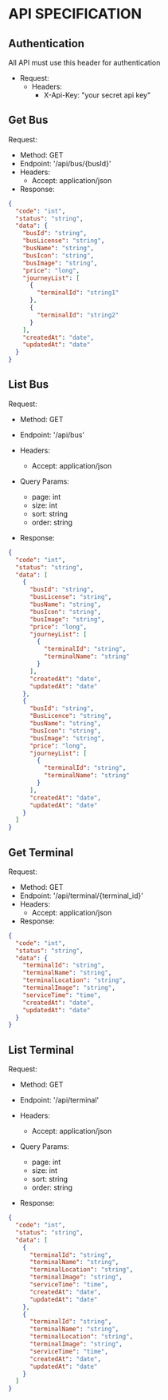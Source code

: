# API SPECIFICATION

## Authentication

All API must use this header for authentication

- Request:
  - Headers:
    - X-Api-Key: "your secret api key"



[//]: # (Start of Bus API)

## Get Bus

Request:
- Method: GET
- Endpoint: '/api/bus/{busId}'
- Headers:
  - Accept: application/json
- Response:
```json
{
  "code": "int",
  "status": "string",
  "data": {
    "busId": "string",
    "busLicense": "string",
    "busName": "string",
    "busIcon": "string",
    "busImage": "string",
    "price": "long",
    "journeyList": [
      {
        "terminalId": "string1"
      },
      {
        "terminalId": "string2"
      }
    ],
    "createdAt": "date",
    "updatedAt": "date"
  }
}
```


## List Bus

Request:
- Method: GET
- Endpoint: '/api/bus'
- Headers:
  - Accept: application/json
- Query Params:
  - page: int
  - size: int
  - sort: string
  - order: string

- Response:
```json
{
  "code": "int",
  "status": "string",
  "data": [
    {
      "busId": "string",
      "busLicense": "string",
      "busName": "string",
      "busIcon": "string",
      "busImage": "string",
      "price": "long",
      "journeyList": [
        {
          "terminalId": "string",
          "terminalName": "string"
        }
      ],
      "createdAt": "date",
      "updatedAt": "date"
    },
    {
      "busId": "string",
      "BusLicence": "string",
      "busName": "string",
      "busIcon": "string",
      "busImage": "string",
      "price": "long",
      "journeyList": [
        {
          "terminalId": "string",
          "terminalName": "string"
        }
      ],
      "createdAt": "date",
      "updatedAt": "date"
    }
  ]
}

```

[//]: # (End of Bus API)

[//]: # (Start of Terminal API)

## Get Terminal

Request:
- Method: GET
- Endpoint: '/api/terminal/{terminal_id}'
- Headers:
  - Accept: application/json
- Response:
```json
{
  "code": "int",
  "status": "string",
  "data": {
    "terminalId": "string",
    "terminalName": "string",
    "terminalLocation": "string",
    "terminalImage": "string",
    "serviceTime": "time",
    "createdAt": "date",
    "updatedAt": "date"
  }
}
```

## List Terminal

Request:
- Method: GET
- Endpoint: '/api/terminal'
- Headers:
  - Accept: application/json
- Query Params:
  - page: int
  - size: int
  - sort: string
  - order: string

- Response:
```json
{
  "code": "int",
  "status": "string",
  "data": [
    {
      "terminalId": "string",
      "terminalName": "string",
      "terminalLocation": "string",
      "terminalImage": "string",
      "serviceTime": "time",
      "createdAt": "date",
      "updatedAt": "date"
    },
    {
      "terminalId": "string",
      "terminalName": "string",
      "terminalLocation": "string",
      "terminalImage": "string",
      "serviceTime": "time",
      "createdAt": "date",
      "updatedAt": "date"
    }
  ]
}


```

[//]: # (End of Terminal API)